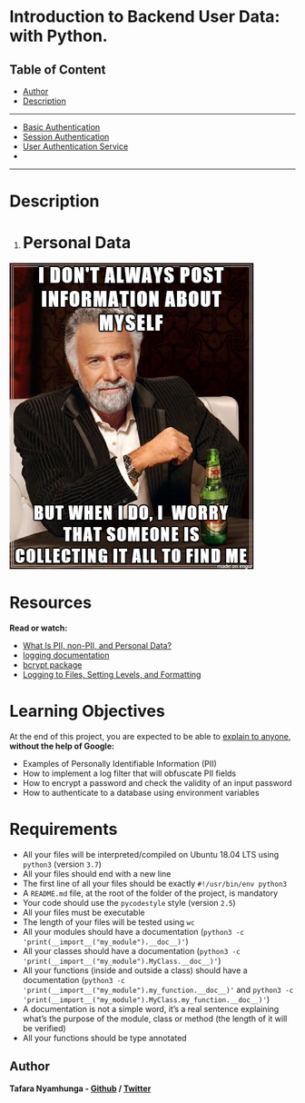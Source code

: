 # Introduction to Backend User Data: with Python.

## Table of Content
- [Author](#author)
- [Description](#description)
___

- [Basic Authentication](0x01-Basic_authentication/README.md)
- [Session Authentication](0x02-Session_authentication/README.md)
- [User Authentication Service](0x03-user_authentication_service/README.md)
- []()
___

# Description

1. # Personal Data

![Information about myself](info.png)

# Resources

**Read or watch:**
- [What Is PII, non-PII, and Personal Data?](https://intranet.alxswe.com/rltoken/jf71oYqiETchcVhPzQVnyg)
- [logging documentation](https://intranet.alxswe.com/rltoken/W2JiHD6cbJY1scJORyLqnw)
- [bcrypt package](https://intranet.alxswe.com/rltoken/41oaQXfzwnF1i-wT8W0vHw)
- [Logging to Files, Setting Levels, and Formatting](https://intranet.alxswe.com/rltoken/XCpI9uvguxlTCsAeRCW6SA)

# Learning Objectives
At the end of this project, you are expected to be able to [explain to anyone](https://intranet.alxswe.com/rltoken/yiowzem5NkzxawDmImXy8Q), **without the help of Google:**

- Examples of Personally Identifiable Information (PII)
- How to implement a log filter that will obfuscate PII fields
- How to encrypt a password and check the validity of an input password
- How to authenticate to a database using environment variables

# Requirements
- All your files will be interpreted/compiled on Ubuntu 18.04 LTS using `python3` (version `3.7`)
- All your files should end with a new line
- The first line of all your files should be exactly `#!/usr/bin/env python3`
- A `README.md` file, at the root of the folder of the project, is mandatory
- Your code should use the `pycodestyle` style (version `2.5`)
- All your files must be executable
- The length of your files will be tested using `wc`
- All your modules should have a documentation (`python3 -c 'print(__import__("my_module").__doc__)'`)
- All your classes should have a documentation (`python3 -c 'print(__import__("my_module").MyClass.__doc__)'`)
- All your functions (inside and outside a class) should have a documentation (`python3 -c 'print(__import__("my_module").my_function.__doc__)'` and `python3 -c 'print(__import__("my_module").MyClass.my_function.__doc__)'`)
- A documentation is not a simple word, it’s a real sentence explaining what’s the purpose of the module, class or method (the length of it will be verified)
- All your functions should be type annotated

## Author

**Tafara Nyamhunga - [Github](https://github.com/tafara-n) / [Twitter](https://twitter.com/tafaranyamhunga)**
